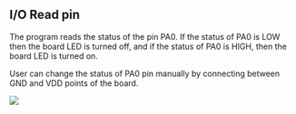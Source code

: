 ## I/O Read pin

The program reads the status of the pin PA0. If the status of PA0 is LOW then the board LED is turned off, and if the status of PA0 is HIGH, then the board LED is turned on.

User can change the status of PA0 pin manually by connecting between GND and VDD points of the board.

![](https://github.com/petrostrak/embedded-c-on-stm32f3discovery/blob/main/io_pin_read/io_read_pin.gif)